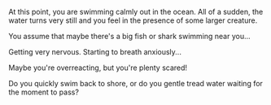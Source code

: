 At this point, you are swimming calmly out in the ocean.
All of a sudden, the water turns very still and you feel
in the presence of some larger creature.

You assume that maybe there's a big fish or shark swimming
near you...

Getting very nervous.  Starting to breath anxiously...

Maybe you're overreacting, but you're plenty scared!

Do you quickly swim back to shore, or do you gentle tread 
water waiting for the moment to pass?
